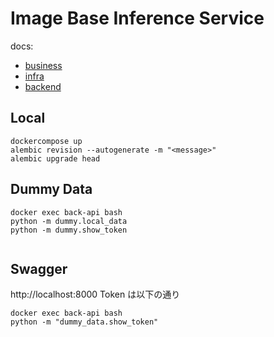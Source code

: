 # Image Base Inference Service

docs:
- [business](./docs/business.md)
- [infra](./docs/infra.md)
- [backend](./docs/backend.md)

## Local
```
dockercompose up
alembic revision --autogenerate -m "<message>"
alembic upgrade head
```

## Dummy Data
```
docker exec back-api bash
python -m dummy.local_data
python -m dummy.show_token
```

```
```

## Swagger
http://localhost:8000
Token は以下の通り
```
docker exec back-api bash
python -m "dummy_data.show_token"
```